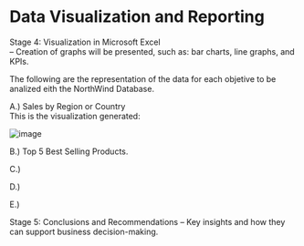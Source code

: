 # Data Visualization and Reporting<br>

Stage 4: Visualization in Microsoft Excel <br>
– Creation of graphs will be presented,  such as: bar charts, line graphs, and KPIs.<br>

The following are the representation of the data for each objetive to be analized eith the NorthWind Database.<br> 

A.) Sales by Region or Country<br>
This is the visualization generated:<br>

![image](https://github.com/user-attachments/assets/5274a06f-063d-4b0b-916f-5dacd367b29a)



B.) Top 5 Best Selling Products.








C.)






D.)






E.)
































































Stage 5: Conclusions and Recommendations
– Key insights and how they can support business decision-making.
